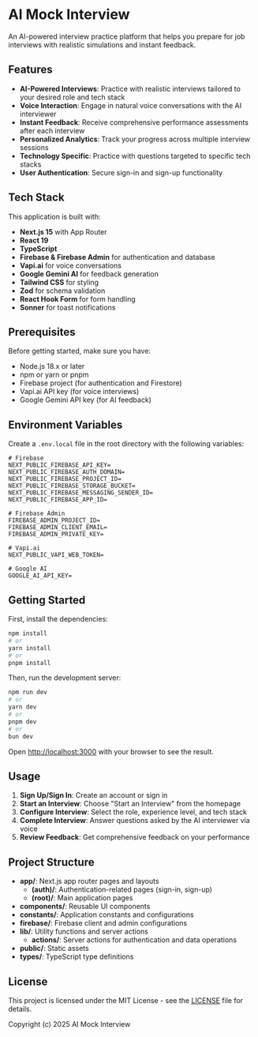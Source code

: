# AI Mock Interview

An AI-powered interview practice platform that helps you prepare for job interviews with realistic simulations and instant feedback.

## Features

- **AI-Powered Interviews**: Practice with realistic interviews tailored to your desired role and tech stack
- **Voice Interaction**: Engage in natural voice conversations with the AI interviewer
- **Instant Feedback**: Receive comprehensive performance assessments after each interview
- **Personalized Analytics**: Track your progress across multiple interview sessions
- **Technology Specific**: Practice with questions targeted to specific tech stacks
- **User Authentication**: Secure sign-in and sign-up functionality

## Tech Stack

This application is built with:

- **Next.js 15** with App Router
- **React 19**
- **TypeScript**
- **Firebase & Firebase Admin** for authentication and database
- **Vapi.ai** for voice conversations
- **Google Gemini AI** for feedback generation
- **Tailwind CSS** for styling
- **Zod** for schema validation
- **React Hook Form** for form handling
- **Sonner** for toast notifications

## Prerequisites

Before getting started, make sure you have:

- Node.js 18.x or later
- npm or yarn or pnpm
- Firebase project (for authentication and Firestore)
- Vapi.ai API key (for voice interviews)
- Google Gemini API key (for AI feedback)

## Environment Variables

Create a `.env.local` file in the root directory with the following variables:

```
# Firebase
NEXT_PUBLIC_FIREBASE_API_KEY=
NEXT_PUBLIC_FIREBASE_AUTH_DOMAIN=
NEXT_PUBLIC_FIREBASE_PROJECT_ID=
NEXT_PUBLIC_FIREBASE_STORAGE_BUCKET=
NEXT_PUBLIC_FIREBASE_MESSAGING_SENDER_ID=
NEXT_PUBLIC_FIREBASE_APP_ID=

# Firebase Admin
FIREBASE_ADMIN_PROJECT_ID=
FIREBASE_ADMIN_CLIENT_EMAIL=
FIREBASE_ADMIN_PRIVATE_KEY=

# Vapi.ai
NEXT_PUBLIC_VAPI_WEB_TOKEN=

# Google AI
GOOGLE_AI_API_KEY=
```

## Getting Started

First, install the dependencies:

```bash
npm install
# or
yarn install
# or
pnpm install
```

Then, run the development server:

```bash
npm run dev
# or
yarn dev
# or
pnpm dev
# or
bun dev
```

Open [http://localhost:3000](http://localhost:3000) with your browser to see the result.

## Usage

1. **Sign Up/Sign In**: Create an account or sign in
2. **Start an Interview**: Choose "Start an Interview" from the homepage
3. **Configure Interview**: Select the role, experience level, and tech stack
4. **Complete Interview**: Answer questions asked by the AI interviewer via voice
5. **Review Feedback**: Get comprehensive feedback on your performance

## Project Structure

- **app/**: Next.js app router pages and layouts
  - **(auth)/**: Authentication-related pages (sign-in, sign-up)
  - **(root)/**: Main application pages
- **components/**: Reusable UI components
- **constants/**: Application constants and configurations
- **firebase/**: Firebase client and admin configurations
- **lib/**: Utility functions and server actions
  - **actions/**: Server actions for authentication and data operations
- **public/**: Static assets
- **types/**: TypeScript type definitions

## License

This project is licensed under the MIT License - see the [LICENSE](./LICENSE) file for details.

Copyright (c) 2025 AI Mock Interview
